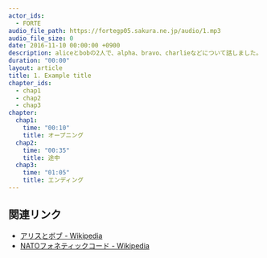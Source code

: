 ```yaml
---
actor_ids:
  - FORTE
audio_file_path: https://fortegp05.sakura.ne.jp/audio/1.mp3
audio_file_size: 0
date: 2016-11-10 00:00:00 +0900
description: aliceとbobの2人で、alpha、bravo、charlieなどについて話しました。
duration: "00:00"
layout: article
title: 1. Example title
chapter_ids:
  - chap1
  - chap2
  - chap3
chapter:
  chap1:
    time: "00:10"
    title: オープニング
  chap2:
    time: "00:35"
    title: 途中
  chap3:
    time: "01:05"
    title: エンディング
---
```


## 関連リンク

- [アリスとボブ - Wikipedia](https://ja.wikipedia.org/wiki/%E3%82%A2%E3%83%AA%E3%82%B9%E3%81%A8%E3%83%9C%E3%83%96)
- [NATOフォネティックコード - Wikipedia](https://ja.wikipedia.org/wiki/NATO%E3%83%95%E3%82%A9%E3%83%8D%E3%83%86%E3%82%A3%E3%83%83%E3%82%AF%E3%82%B3%E3%83%BC%E3%83%89)
